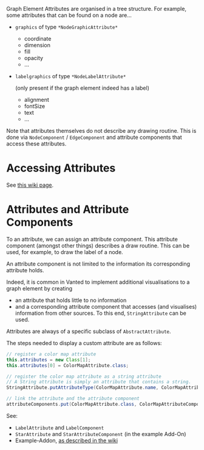 Graph Element Attributes are organised in a tree structure. For example, some attributes that can be found on a node are...

- `graphics` of type `*NodeGraphicAttribute*`
    - coordinate
    - dimension
    - fill
    - opacity
    - ...
- `labelgraphics` of type `*NodeLabelAttribute*`

    (only present if the graph element indeed has a label)

    - alignment
    - fontSize
    - text
    - ...

Note that attributes themselves do not describe any drawing routine. This is done via `NodeComponent` / `EdgeComponent` and attribute components that access these attributes.

# Accessing Attributes

See [this wiki page](APIOverviewExamples).

# Attributes and Attribute Components

To an attribute, we can assign an attribute component. This attribute component (amongst other things) describes a draw routine. This can be used, for example, to draw the label of a node.

An attribute component is not limited to the information its corresponding attribute holds. 

Indeed, it is common in Vanted to implement additional visualisations to a graph element by creating 

- an attribute that holds little to no information
- and a corresponding attribute component that accesses (and visualises) information from other sources. To this end, `StringAttribute` can be used.

Attributes are always of a specific subclass of `AbstractAttribute`.

The steps needed to display a custom attribute are as follows:

```java
// register a color map attribute
this.attributes = new Class[1];
this.attributes[0] = ColorMapAttribute.class;

// register the color map attribute as a string attribute
// A String attribute is simply an attribute that contains a string.
StringAttribute.putAttributeType(ColorMapAttribute.name, ColorMapAttribute.class);

// link the attribute and the attribute component
attributeComponents.put(ColorMapAttribute.class, ColorMapAttributeComponent.class);
```

See:
* `LabelAttribute` and `LabelComponent`
* `StarAttribute` and `StarAttributeComponent` (in the example Add-On)
* Example-Addon, [as described in the wiki](AddonExtensions)
